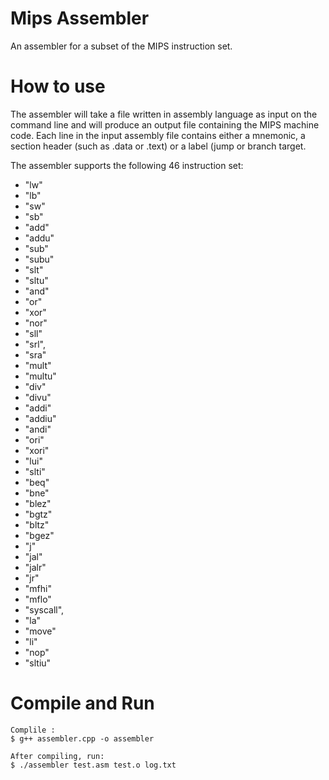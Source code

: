 Mips Assembler
==============

An assembler for a subset of the MIPS instruction set.

# How to use
The assembler will take a file written in assembly language as input on the command line and will produce an output file containing the MIPS machine code. Each line in the input assembly file contains either a mnemonic, a section header (such as .data or .text) or a label (jump or branch target.

The assembler supports the following 46 instruction set:

- "lw"
- "lb"
- "sw"
- "sb" 
- "add"
- "addu"
- "sub"
- "subu"
- "slt"
- "sltu"
- "and"
- "or"
- "xor"
- "nor"
- "sll"
- "srl",
- "sra"
- "mult"
- "multu"
- "div"
- "divu"
- "addi"
- "addiu"
- "andi"
- "ori"
- "xori"
- "lui"
- "slti"
- "beq"
- "bne"
- "blez"
- "bgtz"
- "bltz"
- "bgez"
- "j"
- "jal"
- "jalr"
- "jr"
- "mfhi"
- "mflo" 
- "syscall",
- "la"
- "move"
- "li"
- "nop"
- "sltiu"

# Compile and Run
	Complile :
	$ g++ assembler.cpp -o assembler

    After compiling, run:
    $ ./assembler test.asm test.o log.txt
